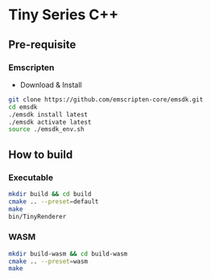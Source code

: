 # Tiny Series C++

## Pre-requisite

### Emscripten

- Download & Install

```zsh
git clone https://github.com/emscripten-core/emsdk.git
cd emsdk
./emsdk install latest
./emsdk activate latest
source ./emsdk_env.sh
```

## How to build

### Executable

```zsh
mkdir build && cd build
cmake .. --preset=default
make
bin/TinyRenderer
```

### WASM

```zsh
mkdir build-wasm && cd build-wasm
cmake .. --preset=wasm
make
````
